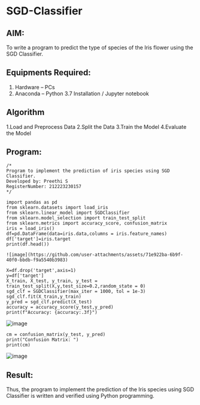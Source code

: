 # SGD-Classifier
## AIM:
To write a program to predict the type of species of the Iris flower using the SGD Classifier.

## Equipments Required:
1. Hardware – PCs
2. Anaconda – Python 3.7 Installation / Jupyter notebook

## Algorithm
1.Load and Preprocess Data
2.Split the Data
3.Train the Model
4.Evaluate the Model 

## Program:
```
/*
Program to implement the prediction of iris species using SGD Classifier.
Developed by: Preethi S
RegisterNumber: 212223230157 
*/
```
```
import pandas as pd
from sklearn.datasets import load_iris
from sklearn.linear_model import SGDClassifier
from sklearn.model_selection import train_test_split
from sklearn.metrics import accuracy_score, confusion_matrix
iris = load_iris()
df=pd.DataFrame(data=iris.data,columns = iris.feature_names)
df['target']=iris.target
print(df.head())
```
```
![image](https://github.com/user-attachments/assets/71e922ba-6b9f-40f0-bbdb-f9a5540b3983)
```
```
X=df.drop('target',axis=1)
y=df['target']
X_train, X_test, y_train, y_test = train_test_split(X,y,test_size=0.2,random_state = 0)
sgd_clf = SGDClassifier(max_iter = 1000, tol = 1e-3)
sgd_clf.fit(X_train,y_train)
y_pred = sgd_clf.predict(X_test)
accuracy = accuracy_score(y_test,y_pred)
print(f"Accuracy: {accuracy:.3f}")
```
![image](https://github.com/user-attachments/assets/d4012741-0895-4a10-92f9-685d8c114354)

```
cm = confusion_matrix(y_test, y_pred)
print("Confusion Matrix: ")
print(cm)
```
![image](https://github.com/user-attachments/assets/671a61de-57d5-41ed-a97e-ccb51427f0ae)


## Result:
Thus, the program to implement the prediction of the Iris species using SGD Classifier is written and verified using Python programming.
